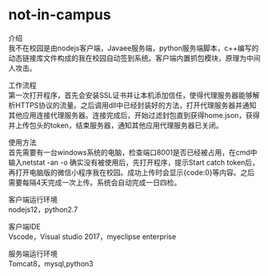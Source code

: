 # not-in-campus

介绍  
我不在校园是由nodejs客户端，Javaee服务端，python服务端脚本，c++编写的动态链接库文件构成的我在校园自动签到系统。客户端内置抓包模块，原理为中间人攻击。

工作流程  
第一次打开程序，首先会安装SSL证书并让本机添加信任，使得代理服务器能够解析HTTPS协议的流量。之后调用dll中已经封装好的方法，打开代理服务器并通知其他应用连接代理服务器。连接完成后，开始过滤封包直到获得home.json，获得并上传包头的token，结束服务器，通知其他应用代理服务器已关闭。

使用方法  
首先需要有一台windows系统的电脑，检查端口8001是否已经被占用，在cmd中输入netstat -an -o
确实没有被使用后，先打开程序，提示Start catch token后，再打开电脑版的微信小程序我在校园。成功上传时会显示{code:0}等内容。之后需要每隔4天完成一次上传。系统会自动完成一日四检。

客户端运行环境  
nodejs12，python2.7

客户端IDE  
Vscode，Visual studio 2017，myeclipse enterprise

服务端运行环境  
Tomcat8，mysql,python3

